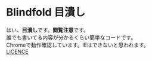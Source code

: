 # Blindfold 目潰し
はい、**目潰し**です。**閲覧注意**です。  
誰でも書いてる内容が分かるくらい簡単なコードです。  
Chromeで動作確認しています。IEはできないと思われます。  
[LICENCE](https://github.com/UROKO94/Blindfold/blob/main/LICENSE)
